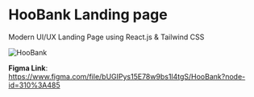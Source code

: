 # HooBank Landing page
Modern UI/UX Landing Page using React.js &amp; Tailwind CSS

![HooBank](https://i.ibb.co/BK1Hn0x/Screenshot-2022-08-08-at-4-05-48-PM.png)

**Figma Link**: https://www.figma.com/file/bUGIPys15E78w9bs1l4tgS/HooBank?node-id=310%3A485
